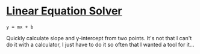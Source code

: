# [Linear Equation Solver](https://topheranselmo.com/tools/#/linear-equations)

`y = mx + b`

Quickly calculate slope and y-intercept from two points. It's not that I can't do it with a calculator, I just have to do it so often that I wanted a tool for it...
